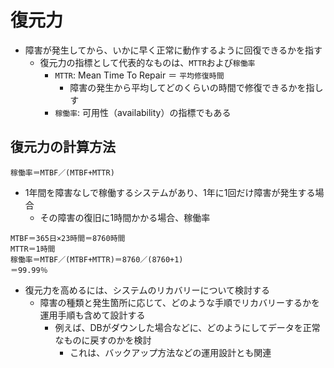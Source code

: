 # 復元力

* 障害が発生してから、いかに早く正常に動作するように回復できるかを指す
    * 復元力の指標として代表的なものは、`MTTR`および`稼働率`
        * `MTTR`: Mean Time To Repair ＝ `平均修復時間`
            * 障害の発生から平均してどのくらいの時間で修復できるかを指しす
        * `稼働率`: 可用性（availability）の指標でもある

## 復元力の計算方法

```text
稼働率＝MTBF／(MTBF+MTTR)
```

* 1年間を障害なしで稼働するシステムがあり、1年に1回だけ障害が発生する場合
    * その障害の復旧に1時間かかる場合、稼働率

```text
MTBF＝365日×23時間＝8760時間
MTTR＝1時間
稼働率＝MTBF／(MTBF+MTTR)＝8760／(8760+1)
＝99.99％
```

* 復元力を高めるには、システムのリカバリーについて検討する
    * 障害の種類と発生箇所に応じて、どのような手順でリカバリーするかを運用手順も含めて設計する
        * 例えば、DBがダウンした場合などに、どのようにしてデータを正常なものに戻すのかを検討
            * これは、バックアップ方法などの運用設計とも関連
